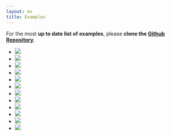 ```yaml
---
layout: ex
title: Examples
---
```


<div class="alert alert-info">
For the most <strong>up to date list of examples</strong>, please <strong>clone the
<a href="https://github.com/nvd3/nvd3">Github Repository</a></strong>.
</div>

<ul class="thumbnails">

  <li class="span3">
    <a href="../ghpages/line.html" class="thumbnail">
      <img src="../img/line.png">
    </a>
  </li>

  <li class="span3">
    <a href="../ghpages/scatter.html" class="thumbnail">
      <img src="../img/scatter.png">
    </a>
  </li>

  <li class="span3">
    <a href="../ghpages/stackedArea.html" class="thumbnail">
      <img src="../img/stackedarea.png">
    </a>
  </li>

  <li class="span3">
    <a href="../ghpages/discreteBar.html" class="thumbnail">
      <img src="../img/discretebar.png">
    </a>
  </li>

  <li class="span3">
    <a href="../ghpages/multiBar.html" class="thumbnail">
      <img src="../img/stackedbar.png">
    </a>
  </li>

  <li class="span3">
    <a href="../ghpages/multiBarHorizontal.html" class="thumbnail">
      <img src="../img/horizontalbar.png">
    </a>
  </li>

  <li class="span3">
    <a href="../ghpages/linePlusBar.html" class="thumbnail">
      <img src="../img/lineplusbar.png">
    </a>
  </li>

  <li class="span3">
    <a href="../ghpages/cumulativeLine.html" class="thumbnail">
      <img src="../img/cumulativeline.png">
    </a>
  </li>

  <li class="span3">
    <a href="../ghpages/lineWithFocus.html" class="thumbnail">
      <img src="../img/linewithfocus.png">
    </a>
  </li>

  <li class="span3">
    <a href="../ghpages/pie.html" class="thumbnail">
      <img src="../img/pie.png">
    </a>
  </li>

  <li class="span3">
    <a href="../ghpages/bullet.html" class="thumbnail">
      <img src="../img/bullet.png">
    </a>
  </li>

  <li class="span3">
    <a href="../ghpages/indentedtree.html" class="thumbnail">
      <img src="../img/htmlindentedtree.png">
    </a>
  </li>

</ul>

